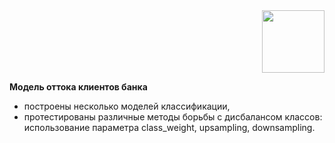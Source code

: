 <div id="header" align="right">
  <img src="https://media.giphy.com/media/3o6Ztm0VpFKWc5YSUE/giphy.gif" width="100"/>
</div>


**Модель оттока клиентов банка**
- построены несколько моделей классификации, 
- протестированы различные методы борьбы с дисбалансом классов: использование параметра class_weight, upsampling, downsampling.
